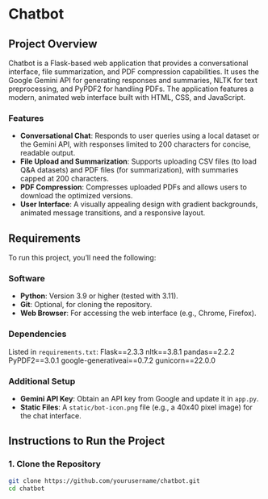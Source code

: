# Chatbot

## Project Overview

Chatbot is a Flask-based web application that provides a conversational interface, file summarization, and PDF compression capabilities. It uses the Google Gemini API for generating responses and summaries, NLTK for text preprocessing, and PyPDF2 for handling PDFs. The application features a modern, animated web interface built with HTML, CSS, and JavaScript.

### Features
- **Conversational Chat**: Responds to user queries using a local dataset or the Gemini API, with responses limited to 200 characters for concise, readable output.
- **File Upload and Summarization**: Supports uploading CSV files (to load Q&A datasets) and PDF files (for summarization), with summaries capped at 200 characters.
- **PDF Compression**: Compresses uploaded PDFs and allows users to download the optimized versions.
- **User Interface**: A visually appealing design with gradient backgrounds, animated message transitions, and a responsive layout.

## Requirements

To run this project, you’ll need the following:

### Software
- **Python**: Version 3.9 or higher (tested with 3.11).
- **Git**: Optional, for cloning the repository.
- **Web Browser**: For accessing the web interface (e.g., Chrome, Firefox).

### Dependencies
Listed in `requirements.txt`:
Flask==2.3.3
nltk==3.8.1
pandas==2.2.2
PyPDF2==3.0.1
google-generativeai==0.7.2
gunicorn==22.0.0

### Additional Setup
- **Gemini API Key**: Obtain an API key from Google and update it in `app.py`.
- **Static Files**: A `static/bot-icon.png` file (e.g., a 40x40 pixel image) for the chat interface.

## Instructions to Run the Project

### 1. Clone the Repository
```bash
git clone https://github.com/yourusername/chatbot.git
cd chatbot